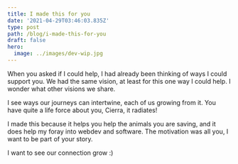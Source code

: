 ```yaml
---
title: I made this for you
date: '2021-04-29T03:46:03.835Z'
type: post
path: /blog/i-made-this-for-you
draft: false
hero:
  image: ../images/dev-wip.jpg
---
```

When you asked if I could help, I had already been thinking of ways I could support you. We had the same vision, at least for this one way I could help. I wonder what other visions we share.

I see ways our journeys can intertwine, each of us growing from it. You have quite a life force about you, Cierra, it radiates!

I made this because it helps you help the animals you are saving, and it does help my foray into webdev and software. The motivation was all you, I want to be part of your story.

I want to see our connection grow :)